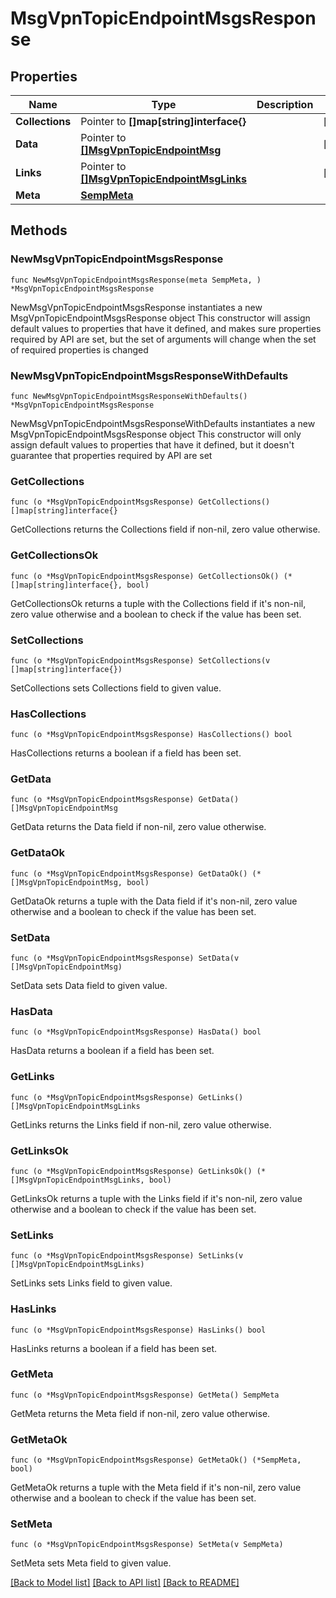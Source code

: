 # MsgVpnTopicEndpointMsgsResponse

## Properties

Name | Type | Description | Notes
------------ | ------------- | ------------- | -------------
**Collections** | Pointer to **[]map[string]interface{}** |  | [optional] 
**Data** | Pointer to [**[]MsgVpnTopicEndpointMsg**](MsgVpnTopicEndpointMsg.md) |  | [optional] 
**Links** | Pointer to [**[]MsgVpnTopicEndpointMsgLinks**](MsgVpnTopicEndpointMsgLinks.md) |  | [optional] 
**Meta** | [**SempMeta**](SempMeta.md) |  | 

## Methods

### NewMsgVpnTopicEndpointMsgsResponse

`func NewMsgVpnTopicEndpointMsgsResponse(meta SempMeta, ) *MsgVpnTopicEndpointMsgsResponse`

NewMsgVpnTopicEndpointMsgsResponse instantiates a new MsgVpnTopicEndpointMsgsResponse object
This constructor will assign default values to properties that have it defined,
and makes sure properties required by API are set, but the set of arguments
will change when the set of required properties is changed

### NewMsgVpnTopicEndpointMsgsResponseWithDefaults

`func NewMsgVpnTopicEndpointMsgsResponseWithDefaults() *MsgVpnTopicEndpointMsgsResponse`

NewMsgVpnTopicEndpointMsgsResponseWithDefaults instantiates a new MsgVpnTopicEndpointMsgsResponse object
This constructor will only assign default values to properties that have it defined,
but it doesn't guarantee that properties required by API are set

### GetCollections

`func (o *MsgVpnTopicEndpointMsgsResponse) GetCollections() []map[string]interface{}`

GetCollections returns the Collections field if non-nil, zero value otherwise.

### GetCollectionsOk

`func (o *MsgVpnTopicEndpointMsgsResponse) GetCollectionsOk() (*[]map[string]interface{}, bool)`

GetCollectionsOk returns a tuple with the Collections field if it's non-nil, zero value otherwise
and a boolean to check if the value has been set.

### SetCollections

`func (o *MsgVpnTopicEndpointMsgsResponse) SetCollections(v []map[string]interface{})`

SetCollections sets Collections field to given value.

### HasCollections

`func (o *MsgVpnTopicEndpointMsgsResponse) HasCollections() bool`

HasCollections returns a boolean if a field has been set.

### GetData

`func (o *MsgVpnTopicEndpointMsgsResponse) GetData() []MsgVpnTopicEndpointMsg`

GetData returns the Data field if non-nil, zero value otherwise.

### GetDataOk

`func (o *MsgVpnTopicEndpointMsgsResponse) GetDataOk() (*[]MsgVpnTopicEndpointMsg, bool)`

GetDataOk returns a tuple with the Data field if it's non-nil, zero value otherwise
and a boolean to check if the value has been set.

### SetData

`func (o *MsgVpnTopicEndpointMsgsResponse) SetData(v []MsgVpnTopicEndpointMsg)`

SetData sets Data field to given value.

### HasData

`func (o *MsgVpnTopicEndpointMsgsResponse) HasData() bool`

HasData returns a boolean if a field has been set.

### GetLinks

`func (o *MsgVpnTopicEndpointMsgsResponse) GetLinks() []MsgVpnTopicEndpointMsgLinks`

GetLinks returns the Links field if non-nil, zero value otherwise.

### GetLinksOk

`func (o *MsgVpnTopicEndpointMsgsResponse) GetLinksOk() (*[]MsgVpnTopicEndpointMsgLinks, bool)`

GetLinksOk returns a tuple with the Links field if it's non-nil, zero value otherwise
and a boolean to check if the value has been set.

### SetLinks

`func (o *MsgVpnTopicEndpointMsgsResponse) SetLinks(v []MsgVpnTopicEndpointMsgLinks)`

SetLinks sets Links field to given value.

### HasLinks

`func (o *MsgVpnTopicEndpointMsgsResponse) HasLinks() bool`

HasLinks returns a boolean if a field has been set.

### GetMeta

`func (o *MsgVpnTopicEndpointMsgsResponse) GetMeta() SempMeta`

GetMeta returns the Meta field if non-nil, zero value otherwise.

### GetMetaOk

`func (o *MsgVpnTopicEndpointMsgsResponse) GetMetaOk() (*SempMeta, bool)`

GetMetaOk returns a tuple with the Meta field if it's non-nil, zero value otherwise
and a boolean to check if the value has been set.

### SetMeta

`func (o *MsgVpnTopicEndpointMsgsResponse) SetMeta(v SempMeta)`

SetMeta sets Meta field to given value.



[[Back to Model list]](../README.md#documentation-for-models) [[Back to API list]](../README.md#documentation-for-api-endpoints) [[Back to README]](../README.md)


